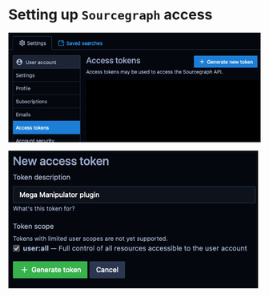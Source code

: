 # Setting up `Sourcegraph` access

![Personal access token menu](personal_access_token_menu.png)

![New personal access token](personal_access_token_new.png)
